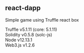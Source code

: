 ## react-dapp
Simple game using Truffle react box

Truffle v5.1.11 (core: 5.1.11)  
Solidity v0.5.8 (solc-js)  
Node v12.13.1  
Web3.js v1.2.6
